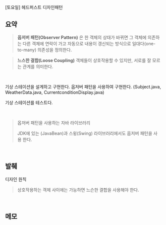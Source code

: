 [토요일] 헤드퍼스트 디자인패턴

## 요약

> __옵저버 패턴(Observer Pattern)__ 은 한 객체의 상태가 바뀌면 그 객체에 의존하는 다른 객체에 연락이 가고 자동으로 내용이 갱신되는 방식으로 일대다(one-to-many) 의존성을 정의한다.

> __느스한 결합(Loose Coupling)__ 객체들이 상호작용할 수 있지만, 서로를 잘 모르는 관계를 의미한다.

</br>

기상 스테이션을 설계하고 구현한다. 옵저버 패턴을 사용하여 구현한다. (Subject.java, WeatherData.java, CurrentconditionDisplay.java)

기상 스테이션를  테스트다.

</br>

> 옵저버 패턴을 사용하는 자바 라이브러리
> 
> JDK에 있는 (JavaBean)과 스윙(Swing) 라이브러리에서도 옵저버 패턴을 사용 한다.

</br>

## 발췌

디자인 원칙

> 상호작용하는 객체 사이에는 가능하면 느슨한 결합을 사용해야 한다.

</br>

## 메모


